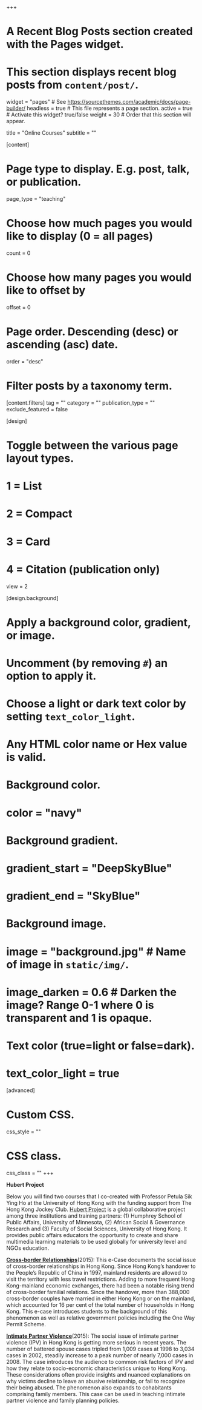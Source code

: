 +++
# A Recent Blog Posts section created with the Pages widget.
# This section displays recent blog posts from `content/post/`.

widget = "pages"  # See https://sourcethemes.com/academic/docs/page-builder/
headless = true  # This file represents a page section.
active = true  # Activate this widget? true/false
weight = 30  # Order that this section will appear.

title = "Online Courses"
subtitle = ""

[content]
  # Page type to display. E.g. post, talk, or publication.
  page_type = "teaching"
  
  # Choose how much pages you would like to display (0 = all pages)
  count = 0
  
  # Choose how many pages you would like to offset by
  offset = 0

  # Page order. Descending (desc) or ascending (asc) date.
  order = "desc"

  # Filter posts by a taxonomy term.
  [content.filters]
    tag = ""
    category = ""
    publication_type = ""
    exclude_featured = false
  
[design]
  # Toggle between the various page layout types.
  #   1 = List
  #   2 = Compact
  #   3 = Card
  #   4 = Citation (publication only)
  view = 2
  
[design.background]
  # Apply a background color, gradient, or image.
  #   Uncomment (by removing `#`) an option to apply it.
  #   Choose a light or dark text color by setting `text_color_light`.
  #   Any HTML color name or Hex value is valid.
  
  # Background color.
  # color = "navy"
  
  # Background gradient.
 # gradient_start = "DeepSkyBlue"
 # gradient_end = "SkyBlue"
  
  # Background image.
  # image = "background.jpg"  # Name of image in `static/img/`.
  # image_darken = 0.6  # Darken the image? Range 0-1 where 0 is transparent and 1 is opaque.

  # Text color (true=light or false=dark).
  # text_color_light = true  
  
[advanced]
 # Custom CSS. 
 css_style = ""
 
 # CSS class.
 css_class = ""
+++

**Hubert Project**

Below you will find two courses that I co-created with Professor Petula Sik Ying Ho at the University of Hong Kong with the funding support from The Hong Kong Jockey Club. [Hubert Project](http://www.hubertproject.org/) is a global collaborative project among three institutions and training partners: (1) Humphrey School of Public Affairs, University of Minnesota, (2) African Social & Governance Research and (3) Faculty of Social Sciences, University of Hong Kong. It provides public affairs educators the opportunity to create and share multimedia learning materials to be used globally for university level and NGOs education.

**[Cross-border Relationships](https://hubertproject.org/hubert-material/381/)**(2015):
This e-Case documents the social issue of cross-border relationships in Hong Kong. Since Hong Kong’s handover to the People’s Republic of China in 1997, mainland residents are allowed to visit the territory with less travel restrictions. Adding to more frequent Hong Kong-mainland economic exchanges, there had been a notable rising trend of cross-border familial relations. Since the handover, more than 388,000 cross-border couples have married in either Hong Kong or on the mainland, which accounted for 16 per cent of the total number of households in Hong Kong. This e-case introduces students to the background of this phenomenon as well as relative government policies including the One Way Permit Scheme.

**[Intimate Partner Violence](https://hubertproject.org/hubert-material/380/)**(2015):
The social issue of intimate partner violence (IPV) in Hong Kong is getting more serious in recent years. The number of battered spouse cases tripled from 1,009 cases at 1998 to 3,034 cases in 2002, steadily increase to a peak number of nearly 7,000 cases in 2008. The case introduces the audience to common risk factors of IPV and how they relate to socio-economic characteristics unique to Hong Kong. These considerations often provide insights and nuanced explanations on why victims decline to leave an abusive relationship, or fail to recognize their being abused. The phenomenon also expands to cohabitants comprising family members. This case can be used in teaching intimate partner violence and family planning policies.

